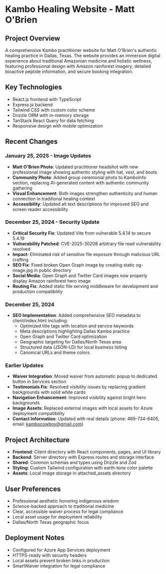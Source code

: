 # Kambo Healing Website - Matt O'Brien

## Project Overview
A comprehensive Kambo practitioner website for Matt O'Brien's authentic healing practice in Dallas, Texas. The website provides an immersive digital experience about traditional Amazonian medicine and holistic wellness, featuring professional design with Amazon rainforest imagery, detailed bioactive peptide information, and secure booking integration.

## Key Technologies
- React.js frontend with TypeScript
- Express.js backend
- Tailwind CSS with custom color scheme
- Drizzle ORM with in-memory storage
- TanStack React Query for data fetching
- Responsive design with mobile optimization

## Recent Changes

### January 25, 2025 - Image Updates
- **Matt O'Brien Photo**: Updated practitioner headshot with new professional image showing authentic styling with hat, vest, and boots
- **Community Photo**: Added group ceremonial photo to KamboInfo section, replacing AI-generated content with authentic community gathering
- **Visual Enhancement**: Both images strengthen authenticity and human connection in traditional healing context
- **Accessibility**: Updated alt text descriptions for improved SEO and screen reader accessibility

### December 25, 2024 - Security Update
- **Critical Security Fix**: Updated Vite from vulnerable 5.4.14 to secure 5.4.19
- **Vulnerability Patched**: CVE-2025-30208 arbitrary file read vulnerability resolved
- **Impact**: Eliminated risk of sensitive file exposure through malicious URL crafting
- **SEO Fix**: Fixed broken Open Graph image by creating static og-image.jpg in public directory
- **Social Media**: Open Graph and Twitter Card images now properly display Amazon rainforest hero image
- **Routing Fix**: Added static file serving middleware for development and production compatibility

### December 25, 2024
- **SEO Implementation**: Added comprehensive SEO metadata to client/index.html including:
  - Optimized title tags with location and service keywords
  - Meta descriptions highlighting Dallas Kambo practice
  - Open Graph and Twitter Card optimization
  - Geographic targeting for Dallas/North Texas area
  - Structured data (JSON-LD) for local business listing
  - Canonical URLs and theme colors

### Earlier Updates
- **Waiver Integration**: Moved waiver from automatic popup to dedicated button in Services section
- **Testimonials Fix**: Resolved visibility issues by replacing gradient backgrounds with solid white cards
- **Navigation Enhancement**: Improved visibility against bright hero backgrounds
- **Image Assets**: Replaced external images with local assets for Azure deployment compatibility
- **Contact Information**: Updated with real details (phone: 469-734-6405, email: kambocowboy@gmail.com)

## Project Architecture
- **Frontend**: Client directory with React components, pages, and UI library
- **Backend**: Server directory with Express routes and storage interface
- **Shared**: Common schemas and types using Drizzle and Zod
- **Styling**: Custom Tailwind configuration with earth-tone color palette
- **Assets**: Local image storage in attached_assets directory

## User Preferences
- Professional aesthetic honoring indigenous wisdom
- Science-backed approach to traditional medicine
- Clear, accessible waiver process for legal compliance
- Local asset usage for deployment reliability
- Dallas/North Texas geographic focus

## Deployment Notes
- Configured for Azure App Services deployment
- HTTPS-ready with security headers
- Local assets prevent broken links in production
- SmartWaiver integration for legal compliance